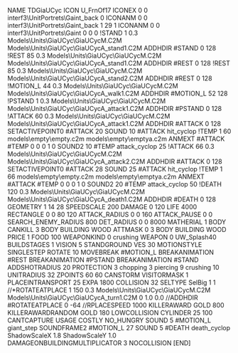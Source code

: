 NAME TDGiaUCyc
ICON U_FrnOf17
ICONEX 0 0 interf3\UnitPortrets\Gaint_back 0
ICONANM 0 0 interf3\UnitPortrets\Gaint_back 1 29 1
ICONANM 0 0 interf3\UnitPortrets\Gaint 0 0 0
!STAND          1 0.3  Models\Units\GiaUCyc\GiaUCycM.C2M Models\Units\GiaUCyc\GiaUCycA_stand1.C2M
ADDHDIR #STAND 0 128
!REST          85 0.3  Models\Units\GiaUCyc\GiaUCycM.C2M Models\Units\GiaUCyc\GiaUCycA_stand1.C2M
ADDHDIR #REST 0 128
!REST          85 0.3  Models\Units\GiaUCyc\GiaUCycM.C2M Models\Units\GiaUCyc\GiaUCycA_stand2.C2M
ADDHDIR #REST 0 128
!MOTION_L      44 0.3  Models\Units\GiaUCyc\GiaUCycM.C2M Models\Units\GiaUCyc\GiaUCycA_walk1.C2M
ADDHDIR #MOTION_L 52 128
!PSTAND        1  0.3  Models\Units\GiaUCyc\GiaUCycM.C2M Models\Units\GiaUCyc\GiaUCycA_attack1.C2M
ADDHDIR #PSTAND 0 128 
!ATTACK        60 0.3  Models\Units\GiaUCyc\GiaUCycM.C2M Models\Units\GiaUCyc\GiaUCycA_attack1.C2M
ADDHDIR #ATTACK 0 128
SETACTIVEPOINT0 #ATTACK 20
SOUND 10 #ATTACK hit_cyclop
!TEMP  1 60 models\empty\empty.c2m models\empty\emptya.c2m
ANMEXT #ATTACK #TEMP 0 0 0 1 0
SOUND2 10 #TEMP attack_cyclop 25
!ATTACK        66 0.3  Models\Units\GiaUCyc\GiaUCycM.C2M Models\Units\GiaUCyc\GiaUCycA_attack2.C2M
ADDHDIR #ATTACK 0 128
SETACTIVEPOINT0 #ATTACK 28
SOUND 25 #ATTACK hit_cyclop
!TEMP  1 66 models\empty\empty.c2m models\empty\emptya.c2m
ANMEXT #ATTACK #TEMP 0 0 0 1 0
SOUND2 20 #TEMP attack_cyclop 50
!DEATH         120 0.3  Models\Units\GiaUCyc\GiaUCycM.C2M Models\Units\GiaUCyc\GiaUCycA_death1.C2M
ADDHDIR #DEATH 0 128
GEOMETRY 1 14 28
SPEEDSCALE 200
DAMAGE   0 120
LIFE     4000
RECTANGLE 0 0 80 120
ATTACK_RADIUS 0 0 160
ATTACK_PAUSE 0 0
SEARCH_ENEMY_RADIUS 800
DET_RADIUS 0 0 8000
MATHERIAL 1 BODY
CANKILL 3 BODY BUILDING WOOD
ATTMASK 0 3 BODY BUILDING WOOD
PRICE 1 FOOD 100
WEAPONKIND 0 crushing
WEAPON 0 UW_Splash40
BUILDSTAGES 1
VISION 5
STANDGROUND
VES 30
MOTIONSTYLE SINGLESTEP
ROTATE 10
MOVEBREAK #MOTION_L
BREAKANIMATION #REST
BREAKANIMATION #PSTAND
BREAKANIMATION #STAND
ADDSHOTRADIUS 20
PROTECTION 3 chopping 3 piercing 9 crushing 10
UNITRADIUS 32
ZPOINTS 60 60
CANSTORM
VISITORMASK 1
PLACEINTRANSPORT 25
EXPA  1800
COLLISION 32
SELTYPE SelBig 1 1
//*ROTATEATPLACE      1 150 0.3 Models\Units\GiaUCyc\GiaUCycM.C2M Models\Units\GiaUCyc\GiaUCycA_turn1.C2M 0 1.0 0.0
//ADDHDIR #ROTATEATPLACE 0 -64
//RPLACESPEED         1000
KILLERAWARD             GOLD 800
KILLERAWARDRANDOM       GOLD 180
LOWCOLLISION
CYLINDER 25 100
CANTCAPTURE
USAGE COSTLY
NO_HUNGRY
SOUND 5 #MOTION_L giant_step
SOUNDFRAME2 #MOTION_L 27
SOUND 5 #DEATH death_cyclop
ShadowScaleX 1.8
ShadowScaleY 1.0
DAMAGEONBUILDINGMULTIPLICATOR 3
NOCOLLISION
[END]

